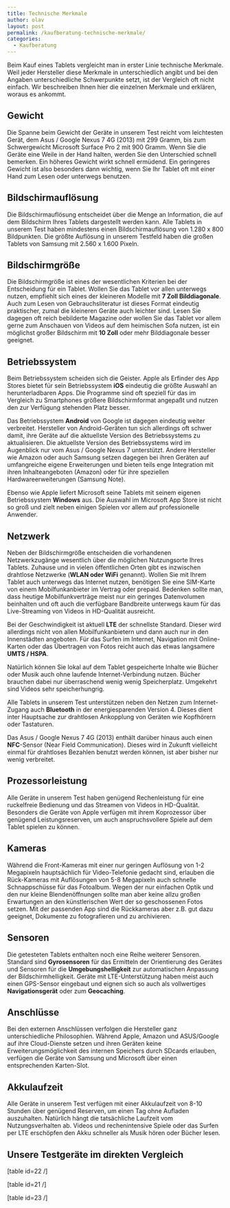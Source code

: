 ```yaml
---
title: Technische Merkmale
author: olav
layout: post
permalink: /kaufberatung-technische-merkmale/
categories:
  - Kaufberatung
---
```

Beim Kauf eines Tablets vergleicht man in erster Linie technische Merkmale. Weil jeder Hersteller diese Merkmale in unterschiedlich angibt und bei den Angaben unterschiedliche Schwerpunkte setzt, ist der Vergleich oft nicht einfach. Wir beschreiben Ihnen hier die einzelnen Merkmale und erklären, woraus es ankommt.<!--more-->

## Gewicht

Die Spanne beim Gewicht der Geräte in unserem Test reicht vom leichtesten Gerät, dem Asus / Google Nexus 7 4G (2013) mit 299 Gramm, bis zum Schwergewicht Microsoft Surface Pro 2 mit 900 Gramm. Wenn Sie die Geräte eine Weile in der Hand halten, werden Sie den Unterschied schnell bemerken. Ein höheres Gewicht wirkt schnell ermüdend. Ein geringeres Gewicht ist also besonders dann wichtig, wenn Sie Ihr Tablet oft mit einer Hand zum Lesen oder unterwegs benutzen.

## Bildschirmauflösung

Die Bildschirmauflösung entscheidet über die Menge an Information, die auf dem Bildschirm Ihres Tablets dargestellt werden kann. Alle Tablets in unserem Test haben mindestens einen Bildschirmauflösung von 1.280 x 800 Bildpunkten. Die größte Auflösung in unserem Testfeld haben die großen Tablets von Samsung mit 2.560 x 1.600 Pixeln.

## Bildschirmgröße

Die Bildschirmgröße ist eines der wesentlichen Kriterien bei der Entscheidung für ein Tablet. Wollen Sie das Tablet vor allen unterwegs nutzen, empfiehlt sich eines der kleineren Modelle mit **7 Zoll Bilddiagonale**. Auch zum Lesen von Gebrauchsliteratur ist dieses Format eindeutig praktischer, zumal die kleineren Geräte auch leichter sind. Lesen Sie dagegen oft reich bebilderte Magazine oder wollen Sie das Tablet vor allem gerne zum Anschauen von Videos auf dem heimischen Sofa nutzen, ist ein möglichst großer Bildschirm mit **10 Zoll** oder mehr Bilddiagonale besser geeignet.

## Betriebssystem

Beim Betriebssystem scheiden sich die Geister. Apple als Erfinder des App Stores bietet für sein Betriebssystem **iOS** eindeutig die größte Auswahl an herunterladbaren Apps. Die Programme sind oft speziell für das im Vergleich zu Smartphones größere Bildschirmformat angepaßt und nutzen den zur Verfügung stehenden Platz besser.

Das Betriebssystem **Android** von Google ist dagegen eindeutig weiter verbreitet. Hersteller von Android-Geräten tun sich allerdings oft schwer damit, ihre Geräte auf die aktuellste Version des Betriebssystems zu aktualisieren. Die aktuellste Version des Betriebssystems wird im Augenblick nur vom Asus / Google Nexus 7 unterstützt. Andere Hersteller wie Amazon oder auch Samsung setzen dagegen bei ihren Geräten auf umfangreiche eigene Erweiterungen und bieten teils enge Integration mit ihren Inhalteangeboten (Amazon) oder für ihre speziellen Hardwareerweiterungen (Samsung Note).

Ebenso wie Apple liefert Microsoft seine Tablets mit seinem eigenen Betriebssystem **Windows** aus. Die Auswahl im Microsoft App Store ist nicht so groß und zielt neben einigen Spielen vor allem auf professionelle Anwender.

## Netzwerk

Neben der Bildschirmgröße entscheiden die vorhandenen Netzwerkzugänge wesentlich über die möglichen Nutzungsorte Ihres Tablets. Zuhause und in vielen öffentlichen Orten gibt es inzwischen drahtlose Netzwerke (**WLAN oder WiFi** genannt). Wollen Sie mit Ihrem Tablet auch unterwegs das Internet nutzen, benötigen Sie eine SIM-Karte von einem Mobilfunkanbieter im Vertrag oder prepaid. Bedenken sollte man, dass heutige Mobilfunkverträge meist nur ein geringes Datenvolumen beinhalten und oft auch die verfügbare Bandbreite unterwegs kaum für das Live-Streaming von Videos in HD-Qualität ausreicht.

Bei der Geschwindigkeit ist aktuell **LTE** der schnellste Standard. Dieser wird allerdings nicht von allen Mobilfunkanbietern und dann auch nur in den Innenstädten angeboten. Für das Surfen im Internet, Navigation mit Online-Karten oder das Übertragen von Fotos reicht auch das etwas langsamere **UMTS / HSPA**.

Natürlich können Sie lokal auf dem Tablet gespeicherte Inhalte wie Bücher oder Musik auch ohne laufende Internet-Verbindung nutzen. Bücher brauchen dabei nur überraschend wenig wenig Speicherplatz. Umgekehrt sind Videos sehr speicherhungrig.

Alle Tablets in unserem Test unterstützen neben den Netzen zum Internet-Zugang auch **Bluetooth** in der energiesparenden Version 4. Dieses dient inter Hauptsache zur drahtlosen Ankopplung von Geräten wie Kopfhörern oder Tastaturen.

Das Asus / Google Nexus 7 4G (2013) enthält darüber hinaus auch einen **NFC**-Sensor (Near Field Communication). Dieses wird in Zukunft vielleicht einmal für drahtloses Bezahlen benutzt werden können, ist aber bisher nur wenig verbreitet.

## Prozessorleistung

Alle Geräte in unserem Test haben genügend Rechenleistung für eine ruckelfreie Bedienung und das Streamen von Videos in HD-Qualität. Besonders die Geräte von Apple verfügen mit ihrem Koprozessor über genügend Leistungsreserven, um auch anspruchsvollere Spiele auf dem Tablet spielen zu können.

## Kameras

Während die Front-Kameras mit einer nur geringen Auflösung von 1-2 Megapixeln hauptsächlich für Video-Telefonie gedacht sind, erlauben die Rück-Kameras mit Auflösungen von 5-8 Megapixeln auch schnelle Schnappschüsse für das Fotoalbum. Wegen der nur einfachen Optik und den nur kleine Blendenöffnungen sollte man aber keine allzu großen Erwartungen an den künstlerischen Wert der so geschossenen Fotos setzen. Mit der passenden App sind die Rückkameras aber z.B. gut dazu geeignet, Dokumente zu fotografieren und zu archivieren.

## Sensoren

Die getesteten Tablets enthalten noch eine Reihe weiterer Sensoren. Standard sind **Gyrosensoren** für das Ermitteln der Orientierung des Gerätes und Sensoren für die **Umgebungshelligkeit** zur automatischen Anpassung der Bildschirmhelligkeit. Geräte mit LTE-Unterstützung haben meist auch einen GPS-Sensor eingebaut und eignen sich so auch als vollwertiges **Navigationsgerät** oder zum **Geocaching**.

## Anschlüsse

Bei den externen Anschlüssen verfolgen die Hersteller ganz unterschiedliche Philosophien. Während Apple, Amazon und ASUS/Google auf ihre Cloud-Dienste setzen und ihren Geräten keine Erweiterungsmöglichkeit des internen Speichers durch SDcards erlauben, verfügen die Geräte von Samsung und Microsoft über einen entsprechenden Karten-Slot.

## Akkulaufzeit

Alle Geräte in unserem Test verfügen mit einer Akkulaufzeit von 8-10 Stunden über genügend Reserven, um einen Tag ohne Aufladen auszuhalten. Natürlich hängt die tatsächliche Laufzeit vom Nutzungsverhalten ab. Videos und rechenintensive Spiele oder das Surfen per LTE erschöpfen den Akku schneller als Musik hören oder Bücher lesen.

## Unsere Testgeräte im direkten Vergleich

[table id=22 /]

[table id=21 /]

[table id=23 /]